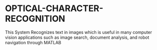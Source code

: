 # OPTICAL-CHARACTER-RECOGNITION
This System Recognizes text in images which is useful in many computer vision applications such as image search, document analysis, and robot navigation through MATLAB
